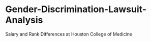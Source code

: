 # Gender-Discrimination-Lawsuit-Analysis
Salary and Rank Differences at Houston College of Medicine
